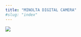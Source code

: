 ```yaml
---
title: "MINOLTA DIGITAL CAMERA"
#slug: "index"
---
```


[![](/wp-content/PICT2322-300x225.jpg)](/wp-content/PICT2322.jpg)